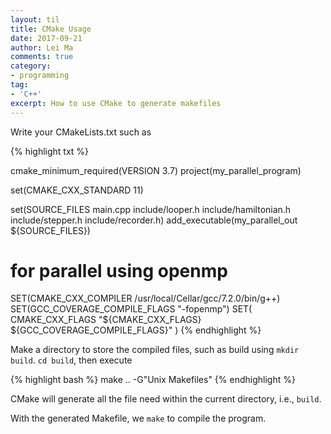 ```yaml
---
layout: til
title: CMake Usage
date: 2017-09-21
author: Lei Ma
comments: true
category:
- programming
tag:
- 'C++'
excerpt: How to use CMake to generate makefiles
---
```


Write your CMakeLists.txt such as

{% highlight txt %}

cmake_minimum_required(VERSION 3.7)
project(my_parallel_program)

set(CMAKE_CXX_STANDARD 11)

set(SOURCE_FILES main.cpp include/looper.h include/hamiltonian.h include/stepper.h include/recorder.h)
add_executable(my_parallel_out ${SOURCE_FILES})

# for parallel using openmp
SET(CMAKE_CXX_COMPILER /usr/local/Cellar/gcc/7.2.0/bin/g++)
SET(GCC_COVERAGE_COMPILE_FLAGS "-fopenmp")
SET( CMAKE_CXX_FLAGS  "${CMAKE_CXX_FLAGS} ${GCC_COVERAGE_COMPILE_FLAGS}" )
{% endhighlight %}

Make a directory to store the compiled files, such as build using `mkdir build`. `cd build`, then execute

{% highlight bash %}
make .. -G"Unix Makefiles"
{% endhighlight %}

CMake will generate all the file need within the current directory, i.e., `build`.

With the generated Makefile, we `make` to compile the program.

